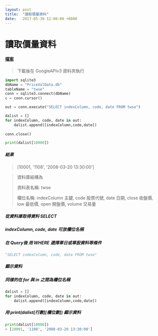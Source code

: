 ```yaml
---
layout: post
title:  "讀取價量資料"
date:   2017-05-30 12:00:00 +0800
---
```


# 讀取價量資料

#### [檔案](https://www.dropbox.com/sh/u2p603dijgychy5/AABh8zkOcqFvnqUumJr3t8zza?dl=0)

> 下載後在 GoogleAPIv3 資料夾執行

```python
import sqlite3
dbName = "PriceVolData.db"
tableName = "twse"
conn = sqlite3.connect(dbName)
c = conn.cursor()

out = conn.execute("SELECT indexColumn, code, date FROM twse")

dalist = []
for indexColumn, code, date in out:
    dalist.append([indexColumn,code,date])
    
conn.close()

print(dalist[10000])
```

##### 結果
> [10001, '1108', '2008-03-20 13:30:00']

> 資料庫結構為
>
> 資料表名稱: twse
>
> 欄位名稱: indexColumn 主鍵, code 股票代號, date 日期, close 收盤價, low 最低價, open 開盤價, volume 交易量

##### 從資料庫取得資料 SELECT
##### indexColumn, code, date 可放欄位名稱
##### 在 Query後 用 WHERE 選擇單日或單股資料等條件

```python
"SELECT indexColumn, code, date FROM twse"
```

##### 顯示資料
##### 同樣的在 for 與 in 之間為欄位名稱

```python
dalist = []
for indexColumn, code, date in out:
    dalist.append([indexColumn,code,date])
```

##### 用 print(dalist\[行數\]\[欄位數\]) 顯示資料
```python
print(dalist[10000])
> [10001, '1108', '2008-03-20 13:30:00']
```
